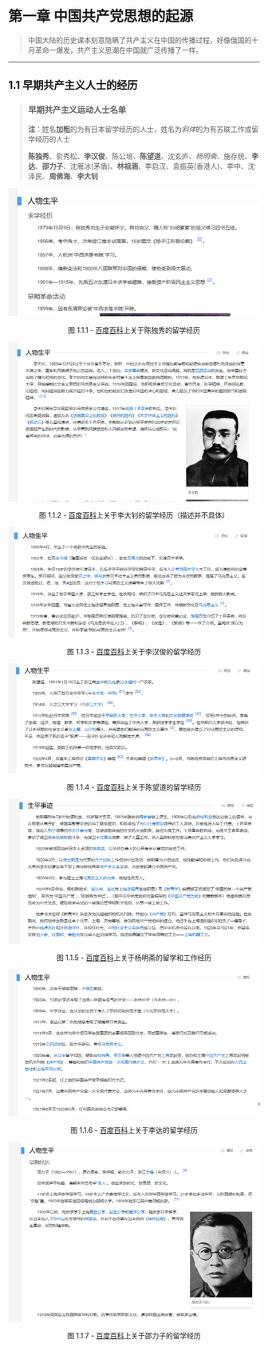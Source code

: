 # 第一章 中国共产党思想的起源

> 中国大陆的历史课本刻意隐瞒了共产主义在中国的传播过程，好像俄国的十月革命一爆发，共产主义思潮在中国就广泛传播了一样。

---

## 1.1 早期共产主义人士的经历

> ### 早期共产主义运动人士名单
> 
> **注**：姓名**加粗**的为有日本留学经历的人士，姓名为*斜体*的为有苏联工作或留学经历的人士
> 
> **陈独秀**、俞秀松、**李汉俊**、陈公培、**陈望道**、沈玄庐、*杨明斋*、施存统、**李达**、**邵力子**、沈雁冰(茅盾)、**林祖涵**、李启汉、袁振英(香港人)、李中、沈泽民、**周佛海**、**李大钊**

<img title="" src="Assets/CHAPTER1/1.1.1.png" alt="" data-align="center">

<p align="center"> 图 1.1.1 -  <a href="https://baike.baidu.com/item/%E9%99%88%E7%8B%AC%E7%A7%80#1-1">百度百科</a>上关于陈独秀的留学经历 </p>

![](Assets/CHAPTER1/1.1.2.png)

<p align="center"> 图 1.1.2 -  <a href="https://baike.baidu.com/item/%E6%9D%8E%E5%A4%A7%E9%92%8A/115618#1">百度百科</a>上关于李大钊的留学经历（描述并不具体） </p>

![](Assets/CHAPTER1/1.1.3.png)

<p align="center"> 图 1.1.3 -  <a href="https://baike.baidu.com/item/%E6%9D%8E%E6%B1%89%E4%BF%8A/26412#1">百度百科</a>上关于李汉俊的留学经历 </p>

![](Assets/CHAPTER1/1.1.4.png)

<p align="center"> 图 1.1.4 -  <a href="https://baike.baidu.com/item/%E9%99%88%E6%9C%9B%E9%81%93#1">百度百科</a>上关于陈望道的留学经历 </p>

![](Assets/CHAPTER1/1.1.5.png)

<p align="center"> 图 1.1.5 -  <a href="https://baike.baidu.com/item/%E6%9D%A8%E6%98%8E%E6%96%8B/6746413#1">百度百科</a>上关于杨明斋的留学和工作经历 </p>

![](Assets/CHAPTER1/1.1.6.png)

<p align="center"> 图 1.1.6 -  <a href="https://baike.baidu.com/item/%E6%9D%8E%E8%BE%BE/16569460#1">百度百科</a>上关于李达的留学经历 </p>

![](Assets/CHAPTER1/1.1.7.png)

<p align="center"> 图 1.1.7 -  <a href="https://baike.baidu.com/item/%E9%82%B5%E5%8A%9B%E5%AD%90/8692683#1">百度百科</a>上关于邵力子的留学经历 </p>
